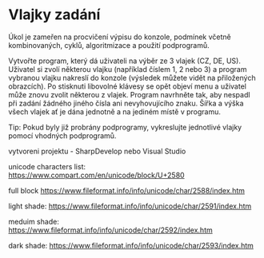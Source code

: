# Vlajky zadání


Úkol je zameřen na procvičení výpisu do konzole, podmínek včetně kombinovaných, cyklů, algoritmizace a použití podprogramů.

Vytvořte program, který dá uživateli na výběr ze 3 vlajek (CZ, DE, US). Uživatel si zvolí některou vlajku (například číslem 1, 2 nebo 3) a program vybranou vlajku nakreslí do konzole (výsledek můžete vidět na přiložených obrazcích). Po stisknuti libovolné klávesy se opět objeví menu a uživatel může znovu zvolit některou z vlajek. Program navrhněte tak, aby nespadl při zadání žádného jiného čísla ani nevyhovujícího znaku. Šířka a výška všech vlajek ať je dána jednotně a na jediném místě v programu.

Tip: Pokud byly již probrány podprogramy, vykreslujte jednotlivé vlajky pomocí vhodných podprogramů.


vytvoreni projektu - SharpDevelop nebo Visual Studio


unicode characters list: https://www.compart.com/en/unicode/block/U+2580

full block https://www.fileformat.info/info/unicode/char/2588/index.htm

light shade: https://www.fileformat.info/info/unicode/char/2591/index.htm

meduim shade: https://www.fileformat.info/info/unicode/char/2592/index.htm

dark shade: https://www.fileformat.info/info/unicode/char/2593/index.htm



